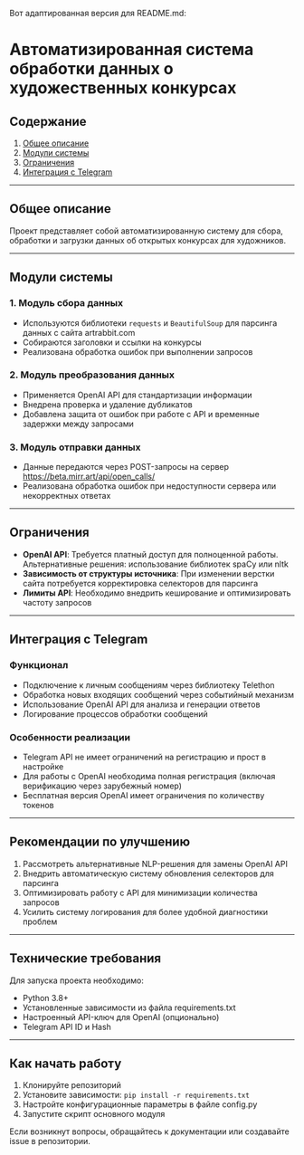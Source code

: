 Вот адаптированная версия для README.md:

# Автоматизированная система обработки данных о художественных конкурсах

## Содержание
1. [Общее описание](#общее-описание)
2. [Модули системы](#модули-системы)
3. [Ограничения](#ограничения)
4. [Интеграция с Telegram](#интеграция-с-telegram)

---

## Общее описание

Проект представляет собой автоматизированную систему для сбора, обработки и загрузки данных об открытых конкурсах для художников.

---

## Модули системы

### 1. Модуль сбора данных
- Используются библиотеки `requests` и `BeautifulSoup` для парсинга данных с сайта artrabbit.com
- Собираются заголовки и ссылки на конкурсы
- Реализована обработка ошибок при выполнении запросов

### 2. Модуль преобразования данных
- Применяется OpenAI API для стандартизации информации
- Внедрена проверка и удаление дубликатов
- Добавлена защита от ошибок при работе с API и временные задержки между запросами

### 3. Модуль отправки данных
- Данные передаются через POST-запросы на сервер https://beta.mirr.art/api/open_calls/
- Реализована обработка ошибок при недоступности сервера или некорректных ответах

---

## Ограничения

- **OpenAI API**: Требуется платный доступ для полноценной работы. Альтернативные решения: использование библиотек spaCy или nltk
- **Зависимость от структуры источника**: При изменении верстки сайта потребуется корректировка селекторов для парсинга
- **Лимиты API**: Необходимо внедрить кеширование и оптимизировать частоту запросов

---

## Интеграция с Telegram

### Функционал
- Подключение к личным сообщениям через библиотеку Telethon
- Обработка новых входящих сообщений через событийный механизм
- Использование OpenAI API для анализа и генерации ответов
- Логирование процессов обработки сообщений

### Особенности реализации
- Telegram API не имеет ограничений на регистрацию и прост в настройке
- Для работы с OpenAI необходима полная регистрация (включая верификацию через зарубежный номер)
- Бесплатная версия OpenAI имеет ограничения по количеству токенов

---

## Рекомендации по улучшению

1. Рассмотреть альтернативные NLP-решения для замены OpenAI API
2. Внедрить автоматическую систему обновления селекторов для парсинга
3. Оптимизировать работу с API для минимизации количества запросов
4. Усилить систему логирования для более удобной диагностики проблем

---

## Технические требования

Для запуска проекта необходимо:
- Python 3.8+
- Установленные зависимости из файла requirements.txt
- Настроенный API-ключ для OpenAI (опционально)
- Telegram API ID и Hash

---

## Как начать работу

1. Клонируйте репозиторий
2. Установите зависимости: `pip install -r requirements.txt`
3. Настройте конфигурационные параметры в файле config.py
4. Запустите скрипт основного модуля

Если возникнут вопросы, обращайтесь к документации или создавайте issue в репозитории.

